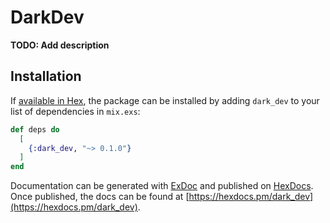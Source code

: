 # DarkDev

**TODO: Add description**

## Installation

If [available in Hex](https://hex.pm/docs/publish), the package can be installed
by adding `dark_dev` to your list of dependencies in `mix.exs`:

```elixir
def deps do
  [
    {:dark_dev, "~> 0.1.0"}
  ]
end
```

Documentation can be generated with [ExDoc](https://github.com/elixir-lang/ex_doc)
and published on [HexDocs](https://hexdocs.pm). Once published, the docs can
be found at [https://hexdocs.pm/dark_dev](https://hexdocs.pm/dark_dev).

